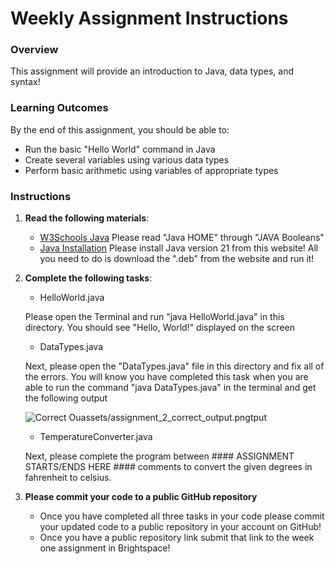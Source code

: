 # Weekly Assignment Instructions


### Overview
This assignment will provide an introduction to Java, data types, and syntax!

### Learning Outcomes
By the end of this assignment, you should be able to:
- Run the basic "Hello World" command in Java
- Create several variables using various data types
- Perform basic arithmetic using variables of appropriate types

### Instructions
1. **Read the following materials**:
   - [W3Schools Java](https://www.w3schools.com/java/default.asp) 
    Please read "Java HOME" through "JAVA Booleans"
   - [Java Installation](https://bell-sw.com/pages/downloads/#jdk-21-lts)
     Please install Java version 21 from this website!  All you need to do is download the ".deb" from the website and run it!
   
2. **Complete the following tasks**:

    - HelloWorld.java
    
    Please open the Terminal and run "java HelloWorld.java" in this directory.
    You should see "Hello, World!" displayed on the screen

    - DataTypes.java 
    
    Next, please open the "DataTypes.java" file in this directory and fix all of the errors.  You will know you have completed this task when you are able to run the command "java DataTypes.java" in the terminal and get the following output

    ![Correct Ouassets/assignment_2_correct_output.pngtput](assets/assignment_2_correct_output.png)

    - TemperatureConverter.java

    Next, please complete the program between #### ASSIGNMENT STARTS/ENDS HERE #### comments to convert the given degrees in fahrenheit to celsius.

4. **Please commit your code to a public GitHub repository**
    - Once you have completed all three tasks in your code please commit your updated code to a public repository in your account on GitHub!
    - Once you have a public repository link submit that link to the week one assignment in Brightspace!
